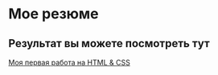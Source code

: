 # Мое резюме

## Результат вы можете посмотреть тут



[Моя первая работа на HTML & CSS](https://ruszam54.github.io/resume/https://ruszam54.github.io/resume/)
